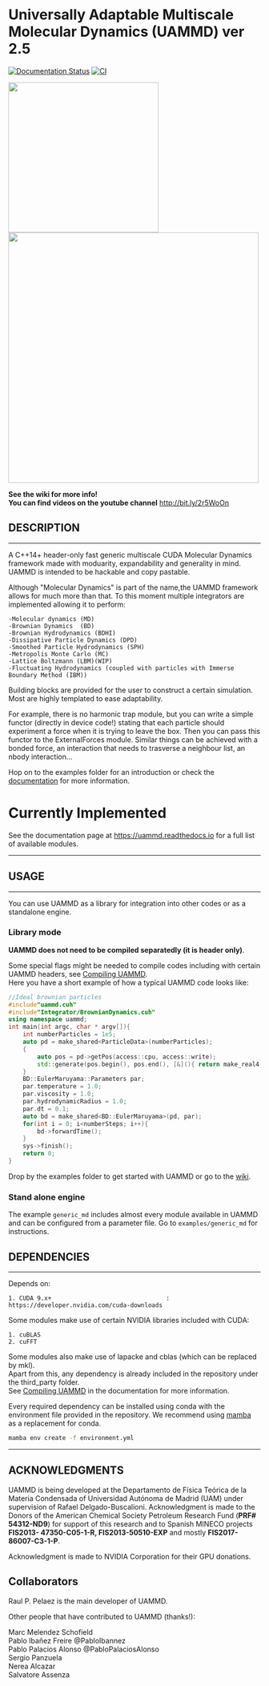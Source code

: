 # **Universally Adaptable Multiscale Molecular Dynamics (UAMMD) ver 2.5**

[![Documentation Status](https://readthedocs.org/projects/uammd/badge/?version=latest)](https://uammd.readthedocs.io/en/latest/?badge=latest)
[![CI](https://github.com/RaulPPelaez/UAMMD/actions/workflows/ci.yml/badge.svg)](https://github.com/RaulPPelaez/UAMMD/actions/workflows/ci.yml)

<img src="https://github.com/raulppelaez/uammd/blob/master/.res/poster.png" width="300"><img src="https://github.com/raulppelaez/uammd/blob/master/.res/shotlogo.png" width="500">  


**See the wiki for more info!**  
**You can find videos on the youtube channel**  http://bit.ly/2r5WoOn

## DESCRIPTION  

-----------------  

A C++14+ header-only fast generic multiscale CUDA Molecular Dynamics framework made with moduarity, expandability and generality in mind. UAMMD is intended to be hackable and copy pastable.  

Although "Molecular Dynamics" is part of the name,the UAMMD framework allows for much more than that. To this moment multiple integrators are implemented allowing it to perform:  

	-Molecular dynamics (MD)  
	-Brownian Dynamics  (BD)  
	-Brownian Hydrodynamics (BDHI)  
	-Dissipative Particle Dynamics (DPD)  
	-Smoothed Particle Hydrodynamics (SPH)  
	-Metropolis Monte Carlo (MC)   
	-Lattice Boltzmann (LBM)(WIP)  
	-Fluctuating Hydrodynamics (coupled with particles with Immerse Boundary Method (IBM))  
		

Building blocks are provided for the user to construct a certain simulation. Most are highly templated to ease adaptability.  

For example, there is no harmonic trap module, but you can write a simple functor (directly in device code!) stating that each particle should experiment a force when it is trying to leave the box. Then you can pass this functor to the ExternalForces module. Similar things can be achieved with a bonded force, an interaction that needs to trasverse a neighbour list, an nbody interaction...   

Hop on to the examples folder for an introduction or check the [documentation](https://uammd.readthedocs.io) for more information.  


# Currently Implemented

See the documentation page at https://uammd.readthedocs.io for a full list of available modules.  

----------------------
## USAGE

-------------------

You can use UAMMD as a library for integration into other codes or as a standalone engine.

### Library mode

**UAMMD does not need to be compiled separatedly (it is header only)**.  

Some special flags might be needed to compile codes including with certain UAMMD headers, see [Compiling UAMMD](https://uammd.readthedocs.io/en/latest/Compiling-UAMMD.html).  
Here you have a short example of how a typical UAMMD code looks like:  


```c++
//Ideal brownian particles
#include"uammd.cuh"
#include"Integrator/BrownianDynamics.cuh"
using namespace uammd;
int main(int argc, char * argv[]){
	int numberParticles = 1e5;
	auto pd = make_shared<ParticleData>(numberParticles);
	{
		auto pos = pd->getPos(access::cpu, access::write);
		std::generate(pos.begin(), pos.end(), [&](){ return make_real4(sys->rng.uniform3(-0.5, 0.5), 0);});	
	}
	BD::EulerMaruyama::Parameters par;
	par.temperature = 1.0;
	par.viscosity = 1.0;
	par.hydrodynamicRadius = 1.0;
	par.dt = 0.1;
	auto bd = make_shared<BD::EulerMaruyama>(pd, par);
	for(int i = 0; i<numberSteps; i++){
		bd->forwardTime();
	}
	sys->finish();
	return 0;
}

```

Drop by the examples folder to get started with UAMMD or go to the [wiki](https://uammd.readthedocs.io/).  


### Stand alone engine

The example `generic_md` includes almost every module available in UAMMD and can be configured from a parameter file. Go to `examples/generic_md` for instructions.


## DEPENDENCIES  

---------------------
Depends on:

	1. CUDA 9.x+                                :   https://developer.nvidia.com/cuda-downloads

Some modules make use of certain NVIDIA libraries included with CUDA:
	
	1. cuBLAS
	2. cuFFT
	
Some modules also make use of lapacke and cblas (which can be replaced by mkl).  
Apart from this, any dependency is already included in the repository under the third_party	folder.  
See [Compiling UAMMD](https://uammd.readthedocs.io/en/latest/Compiling-UAMMD.html) in the documentation for more information.  

Every required dependency can be installed using conda with the environment file provided in the repository. We recommend using [mamba](https://mamba.readthedocs.io/en/latest/installation/mamba-installation.html) as a replacement for conda.  

```bash
mamba env create -f environment.yml
```

------------------------------------------

## ACKNOWLEDGMENTS

UAMMD is being developed at the Departamento de Física Teórica de la Materia Condensada of Universidad Autónoma de Madrid (UAM) under supervision of Rafael Delgado-Buscalioni. Acknowledgment is made to the Donors of the American Chemical Society Petroleum Research Fund (**PRF# 54312-ND9**) for support of this research and to Spanish MINECO projects **FIS2013- 47350-C05-1-R, FIS2013-50510-EXP** and mostly **FIS2017-86007-C3-1-P**.  

Acknowledgment is made to NVIDIA Corporation for their GPU donations.  

## Collaborators

Raul P. Pelaez is the main developer of UAMMD.  

Other people that have contributed to UAMMD (thanks!):  

Marc Melendez Schofield  
Pablo Ibañez Freire @PabloIbannez  
Pablo Palacios Alonso @PabloPalaciosAlonso  
Sergio Panzuela  
Nerea Alcazar  
Salvatore Assenza
